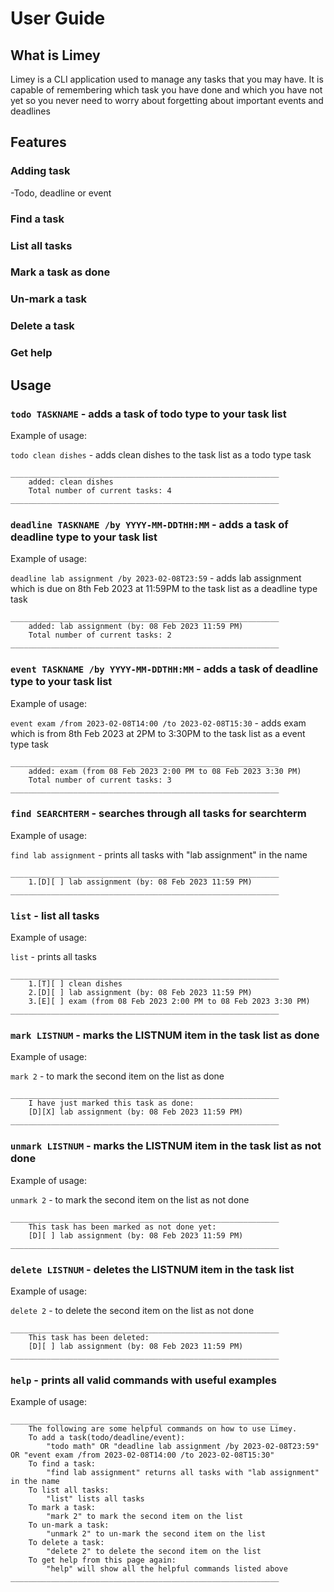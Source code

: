 # User Guide
## What is Limey
Limey is a CLI application used to manage any tasks that you may have. It is capable of remembering which task you have done and which you have not yet so you never need to worry about forgetting about important events and deadlines

## Features 
### Adding task
-Todo, deadline or event

### Find a task
  
### List all tasks
  
### Mark a task as done
  
### Un-mark a task
  
### Delete a task
  
### Get help


## Usage

### `todo TASKNAME` - adds a task of todo type to your task list

Example of usage: 

`todo clean dishes` - adds clean dishes to the task list as a todo type task

```
____________________________________________________________
	added: clean dishes
	Total number of current tasks: 4
____________________________________________________________
```
### `deadline TASKNAME /by YYYY-MM-DDTHH:MM` - adds a task of deadline type to your task list

Example of usage: 

`deadline lab assignment /by 2023-02-08T23:59` - adds lab assignment which is due on 8th Feb 2023 at 11:59PM to the task list as a deadline type task

```
____________________________________________________________
	added: lab assignment (by: 08 Feb 2023 11:59 PM)
	Total number of current tasks: 2
____________________________________________________________
```
### `event TASKNAME /by YYYY-MM-DDTHH:MM` - adds a task of deadline type to your task list

Example of usage: 

`event exam /from 2023-02-08T14:00 /to 2023-02-08T15:30` - adds exam which is from 8th Feb 2023 at 2PM to 3:30PM to the task list as a event type task

```
____________________________________________________________
	added: exam (from 08 Feb 2023 2:00 PM to 08 Feb 2023 3:30 PM)
	Total number of current tasks: 3
____________________________________________________________

```
### `find SEARCHTERM` - searches through all tasks for searchterm
Example of usage: 

`find lab assignment` - prints all tasks with "lab assignment" in the name

```
____________________________________________________________
	1.[D][ ] lab assignment (by: 08 Feb 2023 11:59 PM)
____________________________________________________________

```
### `list` - list all tasks
Example of usage: 

`list` - prints all tasks 

```
____________________________________________________________
	1.[T][ ] clean dishes
	2.[D][ ] lab assignment (by: 08 Feb 2023 11:59 PM)
	3.[E][ ] exam (from 08 Feb 2023 2:00 PM to 08 Feb 2023 3:30 PM)
____________________________________________________________

```
### `mark LISTNUM` - marks the LISTNUM item in the task list as done
Example of usage: 

`mark 2` - to mark the second item on the list as done

```
____________________________________________________________
	I have just marked this task as done:
	[D][X] lab assignment (by: 08 Feb 2023 11:59 PM)
____________________________________________________________

```
### `unmark LISTNUM` - marks the LISTNUM item in the task list as not done
Example of usage: 

`unmark 2` - to mark the second item on the list as not done

```
____________________________________________________________
	This task has been marked as not done yet:
	[D][ ] lab assignment (by: 08 Feb 2023 11:59 PM)
____________________________________________________________

```
### `delete LISTNUM` - deletes the LISTNUM item in the task list
Example of usage: 

`delete 2` - to delete the second item on the list as not done

```
____________________________________________________________
	This task has been deleted:
	[D][ ] lab assignment (by: 08 Feb 2023 11:59 PM)
____________________________________________________________

```
### `help` - prints all valid commands with useful examples
Example of usage: 

```
____________________________________________________________
	The following are some helpful commands on how to use Limey.
	To add a task(todo/deadline/event):
		"todo math" OR "deadline lab assignment /by 2023-02-08T23:59" OR "event exam /from 2023-02-08T14:00 /to 2023-02-08T15:30"
	To find a task:
		"find lab assignment" returns all tasks with "lab assignment" in the name
	To list all tasks:
		"list" lists all tasks
	To mark a task:
		"mark 2" to mark the second item on the list
	To un-mark a task:
		"unmark 2" to un-mark the second item on the list
	To delete a task:
		"delete 2" to delete the second item on the list
	To get help from this page again:
		"help" will show all the helpful commands listed above
____________________________________________________________
```

